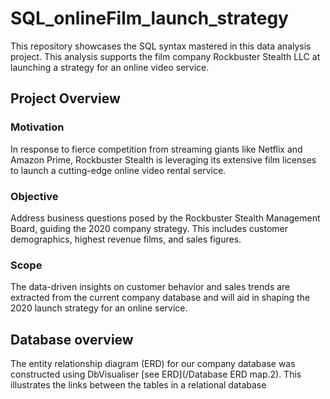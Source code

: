 # SQL_onlineFilm_launch_strategy
This repository showcases the SQL syntax mastered in this data analysis project. This analysis supports the film company Rockbuster Stealth LLC at launching a strategy for an online video service. 
## Project Overview
### Motivation
In response to fierce competition from streaming giants like Netflix and Amazon Prime, Rockbuster Stealth is leveraging its extensive film licenses to launch a cutting-edge online video rental service.
### Objective
Address business questions posed by the Rockbuster Stealth Management Board, guiding the 2020 company strategy. This includes customer demographics, highest revenue films, and sales figures.
### Scope
The data-driven insights on customer behavior and sales trends are extracted from the current company database and will aid in shaping the 2020 launch strategy for an online service.
## Database overview
The entity relationship diagram (ERD) for our company database was constructed using DbVisualiser [see ERD](/Database ERD map.2). This illustrates the links between the tables in a relational database

